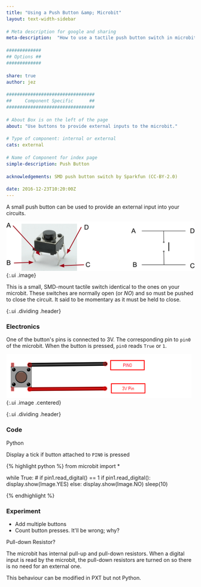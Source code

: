 ```yaml
---
title: "Using a Push Button &amp; Microbit"
layout: text-width-sidebar

# Meta description for google and sharing
meta-description:  "How to use a tactile push button switch in microbit electronic projects"

#############
## Options ##
#############

share: true
author: jez

#################################
##     Component Specific      ##
#################################

# About Box is on the left of the page
about: "Use buttons to provide external inputs to the microbit."

# Type of component: internal or external
cats: external

# Name of Component for index page
simple-description: Push Button

acknowledgements: SMD push button switch by Sparkfun (CC-BY-2.0)

date: 2016-12-23T10:20:00Z
---
```


A small push button can be used to provide an external input into your circuits.

![Push Button Diagram and Photograph](images/button-push-button.png){:.ui .image}

This is a small, SMD-mount tactile switch identical to the ones on your microbit.  These switches are normally open (or *NO*) and so must be pushed to close the circuit. It said to be momentary as it must be held to close.

{:.ui .dividing .header}
### Electronics

One of the button's pins is connected to 3V. The corresponding pin to `pin0` of the microbit. When the button is pressed, `pin0` reads `True` or `1`. 

![Push Button Diagram and Photograph](images/button-circuit-no-pull-down.png){:.ui .image .centered}

{:.ui .dividing .header}
### Code

<div class="ui top attached tabular menu">
  <a class="item active" data-tab="first">Python</a>
</div>
<div class="ui bottom attached tab segment active" data-tab="first">

Display a tick if button attached to `PIN0` is pressed

{% highlight python %}
from microbit import *

while True:
    # if pin1.read_digital() == 1
    if pin1.read_digital():
        display.show(Image.YES)
    else:
        display.show(Image.NO)
    sleep(10)

{% endhighlight %}

</div>



### Experiment
* Add multiple buttons
* Count button presses. It'll be wrong; why?

<div class="ui message">
  <div class="header">
    Pull-down Resistor?
  </div>
  <p>The microbit has internal pull-up and pull-down resistors. When a digital input is read by the microbit, the pull-down resistors are turned on so there is no need for an external one. </p>
  <p>This behaviour can be modified in PXT but not Python. </p>
</div>



